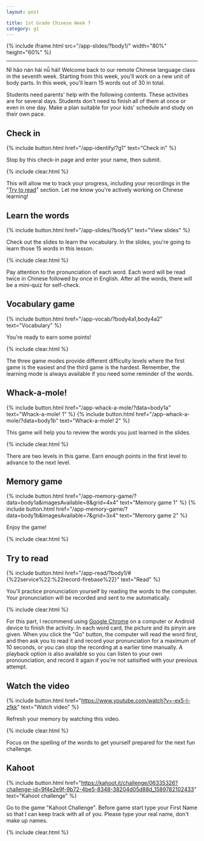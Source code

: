 ```yaml
---
layout: post

title: 1st Grade Chinese Week 7
category: g1
---
```


{% include iframe.html src="/app-slides/?body1/" width="80%" height="60%" %}

---

Nǐ hǎo nán hái nǚ hái! Welcome back to our remote Chinese language class in the seventh week. Starting from this week, you'll work on a new unit of body parts. In this week, you'll learn 15 words out of 30 in total.

Students need parents' help with the following contents. These activities are for several days. Students don't need to finish all of them at once or even in one day. Make a plan suitable for your kids' schedule and study on their own pace.

## Check in

{% include button.html href="/app-identify/?g1" text="Check in" %}

Stop by this check-in page and enter your name, then submit.

{% include clear.html %}

This will allow me to track your progress, including your recordings in the "[Try to read](#try-to-read)" section. Let me know you're actively working on Chinese learning!

## Learn the words

{% include button.html href="/app-slides/?body1/" text="View slides" %}

Check out the slides to learn the vocabulary. In the slides, you're going to learn those 15 words in this lesson.

{% include clear.html %}

Pay attention to the pronunciation of each word. Each word will be read twice in Chinese followed by once in English. After all the words, there will be a mini-quiz for self-check.

## Vocabulary game

{% include button.html href="/app-vocab/?body4a1,body4a2" text="Vocabulary" %}

You're ready to earn some points!

{% include clear.html %}

The three game modes provide different difficulty levels where the first game is the easiest and the third game is the hardest. Remember, the learning mode is always available if you need some reminder of the words.

## Whack-a-mole!

{% include button.html href="/app-whack-a-mole/?data=body1a" text="Whack-a-mole! 1" %} {% include button.html href="/app-whack-a-mole/?data=body1b" text="Whack-a-mole! 2" %}

This game will help you to review the words you just learned in the slides.

{% include clear.html %}

There are two levels in this game. Earn enough points in the first level to advance to the next level.

## Memory game

{% include button.html href="/app-memory-game/?data=body1a&imagesAvailable=8&grid=4x4" text="Memory game 1" %} {% include button.html href="/app-memory-game/?data=body1b&imagesAvailable=7&grid=3x4" text="Memory game 2" %}

Enjoy the game!

{% include clear.html %}

## Try to read

{% include button.html href="/app-read/?body1/#{%22service%22:%22record-firebase%22}" text="Read" %}

You'll practice pronunciation yourself by reading the words to the computer. Your pronunciation will be recorded and sent to me automatically.

{% include clear.html %}

For this part, I recommend using [Google Chrome][chrome] on a computer or Android device to finish the activity. In each word card, the picture and its pinyin are given. When you click the "Go" button, the computer will read the word first, and then ask you to read it and record your pronunciation for a maximum of 10 seconds, or you can stop the recording at a earlier time manually. A playback option is also available so you can listen to your own pronounciation, and record it again if you're not satisified with your previous attempt.

## Watch the video

{% include button.html href="https://www.youtube.com/watch?v=-ex5-l-zfkk" text="Watch video" %}

Refresh your memory by watching this video.

{% include clear.html %}

Focus on the spelling of the words to get yourself prepared for the next fun challenge.

## Kahoot

{% include button.html href="https://kahoot.it/challenge/06335326?challenge-id=9f4e2e9f-9b72-4be5-8348-38204d05d88d_1589782102433" text="Kahoot challenge" %}

Go to the game "Kahoot Challenge". Before game start type your First Name so that I can keep track with all of you. Please type your real name, don't make up names.

{% include clear.html %}

[chrome]: https://www.google.com/intl/en/chrome/
